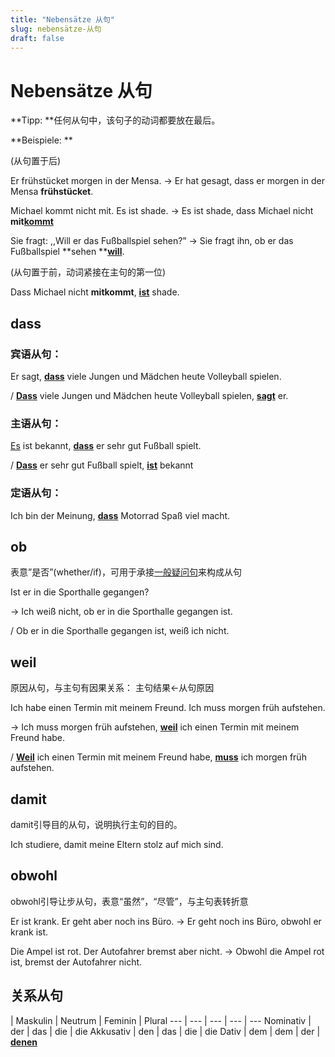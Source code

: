```yaml
---
title: "Nebensätze 从句"
slug: nebensätze-从句
draft: false
---
```


<!-- source: https://www.notion.so/Nebens-tze-1b5f21c3ea5380cdbce7caa5eb2bf1e1 -->

# Nebensätze 从句

**Tipp: **任何从句中，该句子的动词都要放在最后。

**Beispiele: **

(从句置于后)

Er frühstücket morgen in der Mensa. → Er hat gesagt, dass er morgen in der Mensa **frühstücket**.

Michael kommt nicht mit. Es ist shade. → Es ist shade, dass Michael nicht **mit**<u>**kommt**</u>

Sie fragt: ,,Will er das Fußballspiel sehen?”   → Sie fragt ihn, ob er das Fußballspiel **sehen **<u>**will**</u>.


(从句置于前，动词紧接在主句的第一位)

Dass Michael nicht **mitkommt**, <u>**ist**</u> shade.

## dass

### 宾语从句：

Er sagt, <u>**dass**</u> viele Jungen und Mädchen heute Volleyball spielen.

/ <u>**Dass**</u> viele Jungen und Mädchen heute Volleyball spielen, <u>**sagt**</u> er.

### 主语从句：

<u>Es</u> ist bekannt, <u>**dass**</u> er sehr gut Fußball spielt. 

/ <u>**Dass**</u> er sehr gut Fußball spielt, <u>**ist**</u> bekannt


### 定语从句：

Ich bin der Meinung, <u>**dass**</u> Motorrad Spaß viel macht.

## ob

表意”是否”(whether/if)，可用于承接<u>一般疑问句</u>来构成从句

Ist er in die Sporthalle gegangen?

→ Ich weiß nicht, ob er in die Sporthalle gegangen ist. 

/ Ob er in die Sporthalle gegangen ist, weiß ich nicht.

## weil

原因从句，与主句有因果关系： 主句结果←从句原因

Ich habe einen Termin mit meinem Freund. Ich muss morgen früh aufstehen.

→ Ich muss morgen früh aufstehen, <u>**weil**</u> ich einen Termin mit meinem Freund habe.

/ <u>**Weil**</u> ich einen Termin mit meinem Freund habe, <u>**muss**</u> ich morgen früh aufstehen.


## damit

damit引导目的从句，说明执行主句的目的。

Ich studiere, damit meine Eltern stolz auf mich sind. 


## obwohl

obwohl引导让步从句，表意“虽然”，“尽管”，与主句表转折意

Er ist krank. Er geht aber noch ins Büro. → Er geht noch ins Büro, obwohl er krank ist.

Die Ampel ist rot. Der Autofahrer bremst aber nicht. → Obwohl die Ampel rot ist, bremst der Autofahrer nicht.

## 关系从句

 | Maskulin | Neutrum | Feminin | Plural
--- | --- | --- | --- | ---
Nominativ | der | das | die | die
Akkusativ | den | das | die | die
Dativ | dem | dem | der | <u>**denen**</u>


